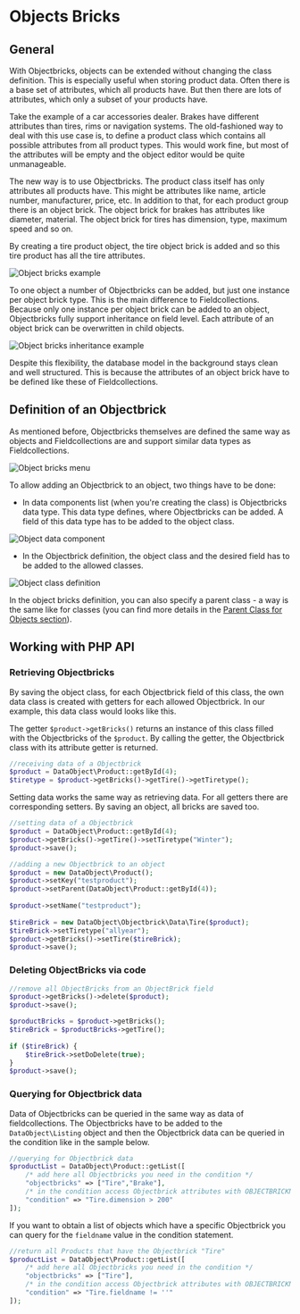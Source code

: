 # Objects Bricks 

## General

With Objectbricks, objects can be extended without changing the class definition. 
This is especially useful when storing product data.
Often there is a base set of attributes, which all products have. 
But then there are lots of attributes, which only a subset of your products have.

Take the example of a car accessories dealer. Brakes have different attributes than tires, rims or navigation systems.
The old-fashioned way to deal with this use case is, to define a product class which contains all possible attributes 
from all product types. This would work fine, but most of the attributes will be empty and the object editor 
would be quite unmanageable.

The new way is to use Objectbricks. The product class itself has only attributes all products have. This might be 
attributes like name, article number, manufacturer, price, etc. In addition to that, for each product group there 
is an object brick. The object brick for brakes has attributes like diameter, material. 
The object brick for tires has dimension, type, maximum speed and so on.

By creating a tire product object, the tire object brick is added and so this tire product has all the tire attributes.

![Object bricks example](../../../img/ObjectsBricks_object_example.png)

To one object a number of Objectbricks can be added, but just one instance per object brick type. 
This is the main difference to Fieldcollections.
Because only one instance per object brick can be added to an object, Objectbricks fully support inheritance on 
field level. Each attribute of an object brick can be overwritten in child objects.

![Object bricks inheritance example](../../../img/ObjectsBricks_inheritance_example.png)

Despite this flexibility, the database model in the background stays clean and well structured. 
This is because the attributes of an object brick have to be defined like these of Fieldcollections.

## Definition of an Objectbrick

As mentioned before, Objectbricks themselves are defined the same way as objects and Fieldcollections are and support 
similar data types as Fieldcollections.

![Object bricks menu](../../../img/ObjectsBricks_menu.png)

To allow adding an Objectbrick to an object, two things have to be done:

* In data components list (when you're creating the class) is Objectbricks data type. 
This data type defines, where Objectbricks can be added. 
A field of this data type has to be added to the object class.

![Object data component](../../../img/ObjectsBricks_data_component.png)

* In the Objectbrick definition, the object class and the desired field has to be added to the allowed classes.

![Object class definition](../../../img/ObjectsBricks_class_definition.png)

In the object bricks definition, you can also specify a parent class - a way is the same like for 
classes (you can find more details in the [Parent Class for Objects section](../../../20_Extending_Pimcore/07_Parent_Class_for_Objects.md)).


## Working with PHP API

### Retrieving Objectbricks

By saving the object class, for each Objectbrick field of this class, the own data class is created with getters for each 
allowed Objectbrick. In our example, this data class would looks like this.

The getter `$product->getBricks()` returns an instance of this class filled with the Objectbricks of the `$product`. 
By calling the getter, the Objectbrick class with its attribute getter is returned.

```php
//receiving data of a Objectbrick
$product = DataObject\Product::getById(4);
$tiretype = $product->getBricks()->getTire()->getTiretype();
```

Setting data works the same way as retrieving data. 
For all getters there are corresponding setters. By saving an object, all bricks are saved too.

```php
//setting data of a Objectbrick
$product = DataObject\Product::getById(4);
$product->getBricks()->getTire()->setTiretype("Winter");
$product->save();
```

```php
//adding a new Objectbrick to an object
$product = new DataObject\Product();
$product->setKey("testproduct");
$product->setParent(DataObject\Product::getById(4));
 
$product->setName("testproduct");
 
$tireBrick = new DataObject\Objectbrick\Data\Tire($product);
$tireBrick->setTiretype("allyear");
$product->getBricks()->setTire($tireBrick);
$product->save();
```

### Deleting ObjectBricks via code

```php
//remove all ObjectBricks from an ObjectBrick field
$product->getBricks()->delete($product);
$product->save();
```

```php
$productBricks = $product->getBricks();
$tireBrick = $productBricks->getTire();
 
if ($tireBrick) {
    $tireBrick->setDoDelete(true);
}
$product->save();
```

### Querying for Objectbrick data

Data of Objectbricks can be queried in the same way as data of fieldcollections. 
The Objectbricks have to be added to the `DataObject\Listing` object and then the Objectbrick data can be queried in the 
condition like in the sample below.

```php
//querying for Objectbrick data
$productList = DataObject\Product::getList([
    /* add here all Objectbricks you need in the condition */
    "objectbricks" => ["Tire","Brake"],
    /* in the condition access Objectbrick attributes with OBJECTBRICKNAME.ATTRIBUTENAME */
    "condition" => "Tire.dimension > 200"
]);
```

If you want to obtain a list of objects which have a specific Objectbrick you can query for the `fieldname` value 
in the condition statement.

```php
//return all Products that have the Objectbrick "Tire"
$productList = DataObject\Product::getList([
    /* add here all Objectbricks you need in the condition */
    "objectbricks" => ["Tire"],
    /* in the condition access Objectbrick attributes with OBJECTBRICKNAME.ATTRIBUTENAME */
    "condition" => "Tire.fieldname != ''"
]);
```
